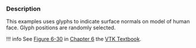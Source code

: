### Description

This examples uses glyphs to indicate surface normals on model of human face. Glyph positions are randomly selected. 

!!! info
    See [Figure 6-30](/VTKBook/06Chapter6/#Figure%206-30) in [Chapter 6](/VTKBook/06Chapter6) the [VTK Textbook](/VTKBook/01Chapter1).
